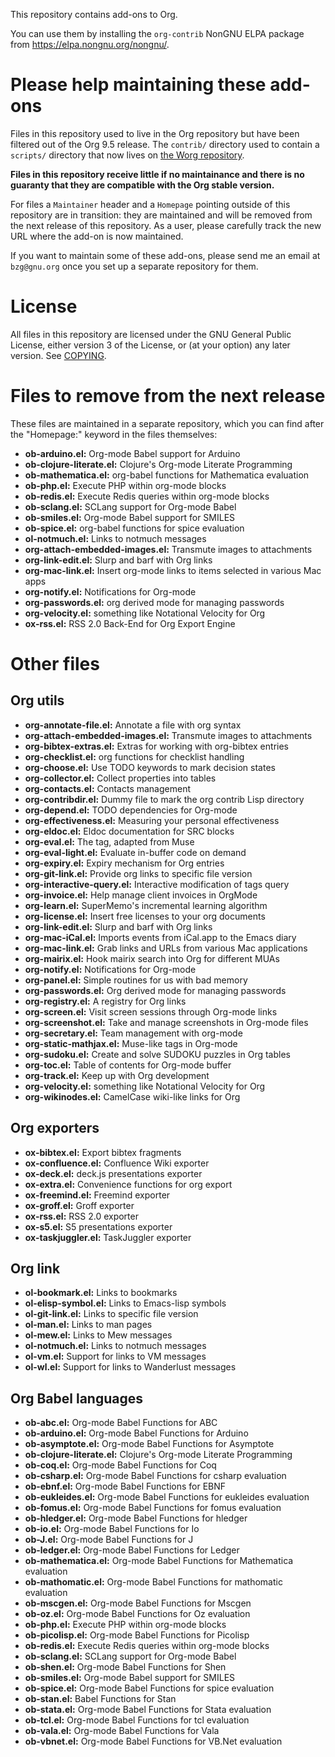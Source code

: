 This repository contains add-ons to Org.

You can use them by installing the `org-contrib` NonGNU ELPA package
from <https://elpa.nongnu.org/nongnu/>.


# Please help maintaining these add-ons

Files in this repository used to live in the Org repository but have
been filtered out of the Org 9.5 release.  The `contrib/` directory used
to contain a `scripts/` directory that now lives on [the Worg repository](https://code.orgmode.org/bzg/worg/src/master/code).

**Files in this repository receive little if no maintainance and there
is no guaranty that they are compatible with the Org stable version.**

For files a `Maintainer` header and a `Homepage` pointing outside of this
repository are in transition: they are maintained and will be removed
from the next release of this repository.  As a user, please carefully
track the new URL where the add-on is now maintained.

If you want to maintain some of these add-ons, please send me an email
at `bzg@gnu.org` once you set up a separate repository for them.


# License

All files in this repository are licensed under the GNU General Public
License, either version 3 of the License, or (at your option) any
later version.  See [COPYING](COPYING).


# Files to remove from the next release

These files are maintained in a separate repository, which you can
find after the "Homepage:" keyword in the files themselves:

-   **ob-arduino.el:** Org-mode Babel support for Arduino
-   **ob-clojure-literate.el:** Clojure's Org-mode Literate Programming
-   **ob-mathematica.el:** org-babel functions for Mathematica evaluation
-   **ob-php.el:** Execute PHP within org-mode blocks
-   **ob-redis.el:** Execute Redis queries within org-mode blocks
-   **ob-sclang.el:** SCLang support for Org-mode Babel
-   **ob-smiles.el:** Org-mode Babel support for SMILES
-   **ob-spice.el:** org-babel functions for spice evaluation
-   **ol-notmuch.el:** Links to notmuch messages
-   **org-attach-embedded-images.el:** Transmute images to attachments
-   **org-link-edit.el:** Slurp and barf with Org links
-   **org-mac-link.el:** Insert org-mode links to items selected in various Mac apps
-   **org-notify.el:** Notifications for Org-mode
-   **org-passwords.el:** org derived mode for managing passwords
-   **org-velocity.el:** something like Notational Velocity for Org
-   **ox-rss.el:** RSS 2.0 Back-End for Org Export Engine


# Other files


## Org utils

-   **org-annotate-file.el:** Annotate a file with org syntax
-   **org-attach-embedded-images.el:** Transmute images to attachments
-   **org-bibtex-extras.el:** Extras for working with org-bibtex entries
-   **org-checklist.el:** org functions for checklist handling
-   **org-choose.el:** Use TODO keywords to mark decision states
-   **org-collector.el:** Collect properties into tables
-   **org-contacts.el:** Contacts management
-   **org-contribdir.el:** Dummy file to mark the org contrib Lisp directory
-   **org-depend.el:** TODO dependencies for Org-mode
-   **org-effectiveness.el:** Measuring your personal effectiveness
-   **org-eldoc.el:** Eldoc documentation for SRC blocks
-   **org-eval.el:** The <lisp> tag, adapted from Muse
-   **org-eval-light.el:** Evaluate in-buffer code on demand
-   **org-expiry.el:** Expiry mechanism for Org entries
-   **org-git-link.el:** Provide org links to specific file version
-   **org-interactive-query.el:** Interactive modification of tags query
-   **org-invoice.el:** Help manage client invoices in OrgMode
-   **org-learn.el:** SuperMemo's incremental learning algorithm
-   **org-license.el:** Insert free licenses to your org documents
-   **org-link-edit.el:** Slurp and barf with Org links
-   **org-mac-iCal.el:** Imports events from iCal.app to the Emacs diary
-   **org-mac-link.el:** Grab links and URLs from various Mac applications
-   **org-mairix.el:** Hook mairix search into Org for different MUAs
-   **org-notify.el:** Notifications for Org-mode
-   **org-panel.el:** Simple routines for us with bad memory
-   **org-passwords.el:** Org derived mode for managing passwords
-   **org-registry.el:** A registry for Org links
-   **org-screen.el:** Visit screen sessions through Org-mode links
-   **org-screenshot.el:** Take and manage screenshots in Org-mode files
-   **org-secretary.el:** Team management with org-mode
-   **org-static-mathjax.el:** Muse-like tags in Org-mode
-   **org-sudoku.el:** Create and solve SUDOKU puzzles in Org tables
-   **org-toc.el:** Table of contents for Org-mode buffer
-   **org-track.el:** Keep up with Org development
-   **org-velocity.el:** something like Notational Velocity for Org
-   **org-wikinodes.el:** CamelCase wiki-like links for Org


## Org exporters

-   **ox-bibtex.el:** Export bibtex fragments
-   **ox-confluence.el:** Confluence Wiki exporter
-   **ox-deck.el:** deck.js presentations exporter
-   **ox-extra.el:** Convenience functions for org export
-   **ox-freemind.el:** Freemind exporter
-   **ox-groff.el:** Groff exporter
-   **ox-rss.el:** RSS 2.0 exporter
-   **ox-s5.el:** S5 presentations exporter
-   **ox-taskjuggler.el:** TaskJuggler exporter


## Org link

-   **ol-bookmark.el:** Links to bookmarks
-   **ol-elisp-symbol.el:** Links to Emacs-lisp symbols
-   **ol-git-link.el:** Links to specific file version
-   **ol-man.el:** Links to man pages
-   **ol-mew.el:** Links to Mew messages
-   **ol-notmuch.el:** Links to notmuch messages
-   **ol-vm.el:** Support for links to VM messages
-   **ol-wl.el:** Support for links to Wanderlust messages


## Org Babel languages

-   **ob-abc.el:** Org-mode Babel Functions for ABC
-   **ob-arduino.el:** Org-mode Babel Functions for Arduino
-   **ob-asymptote.el:** Org-mode Babel Functions for Asymptote
-   **ob-clojure-literate.el:** Clojure's Org-mode Literate Programming
-   **ob-coq.el:** Org-mode Babel Functions for Coq
-   **ob-csharp.el:** Org-mode Babel Functions for csharp evaluation
-   **ob-ebnf.el:** Org-mode Babel Functions for EBNF
-   **ob-eukleides.el:** Org-mode Babel Functions for eukleides evaluation
-   **ob-fomus.el:** Org-mode Babel Functions for fomus evaluation
-   **ob-hledger.el:** Org-mode Babel Functions for hledger
-   **ob-io.el:** Org-mode Babel Functions for Io
-   **ob-J.el:** Org-mode Babel Functions for J
-   **ob-ledger.el:** Org-mode Babel Functions for Ledger
-   **ob-mathematica.el:** Org-mode Babel Functions for Mathematica evaluation
-   **ob-mathomatic.el:** Org-mode Babel Functions for mathomatic evaluation
-   **ob-mscgen.el:** Org-mode Babel Functions for Mscgen
-   **ob-oz.el:** Org-mode Babel Functions for Oz evaluation
-   **ob-php.el:** Execute PHP within org-mode blocks
-   **ob-picolisp.el:** Org-mode Babel Functions for Picolisp
-   **ob-redis.el:** Execute Redis queries within org-mode blocks
-   **ob-sclang.el:** SCLang support for Org-mode Babel
-   **ob-shen.el:** Org-mode Babel Functions for Shen
-   **ob-smiles.el:** Org-mode Babel support for SMILES
-   **ob-spice.el:** Org-mode Babel Functions for spice evaluation
-   **ob-stan.el:** Babel Functions for Stan
-   **ob-stata.el:** Org-mode Babel Functions for Stata evaluation
-   **ob-tcl.el:** Org-mode Babel Functions for tcl evaluation
-   **ob-vala.el:** Org-mode Babel Functions for Vala
-   **ob-vbnet.el:** Org-mode Babel Functions for VB.Net evaluation

